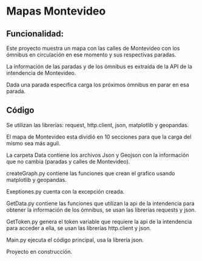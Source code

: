 # Mapas Montevideo
## Funcionalidad:
Este proyecto muestra un mapa con las calles de Montevideo con los ómnibus en circulación en ese momento y sus respectivas paradas.

La información de las paradas y de los ómnibus es extraída de la API de la intendencia de Montevideo. 

Dada una parada especifica carga los próximos ómnibus en parar en esa parada. 

## Código

Se utilizan las librerías: request, http.client, json, matplotlib y geopandas.

El mapa de Montevideo esta dividió en 10 secciones para que la carga del mismo sea más aguil.

La carpeta Data contiene los archivos Json y Geojson con la información que no cambia (paradas y calles de Montevideo).

createGraph.py contiene las funciones que crean el grafico usando matplotlib y geopandas.

Exeptiones.py cuenta con la excepción creada. 

GetData.py contiene las funciones que utilizan la api de la intendencia para obtener la información de los ómnibus, se usan las librerías requests y json. 

GetToken.py genera el token variable que requiere la api de la intendencia para acceder a ella, se usan las librerías http.client y json.

Main.py ejecuta el código principal, usa la librería json.

Proyecto en construcción.